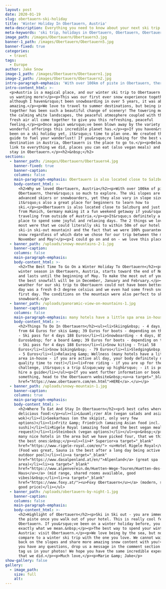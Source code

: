 ```yaml
---
layout: post
date: 2020-01-19
slug: obertauern-ski-holiday
title: 'Winter Holiday In Obertauern, Austria'
meta-description: Everything you need to know about your next ski trip in Obertauern.
meta-keywords: 'ski trip, holidays in Obertauern, Obertauern, Obertauern Austria'
image_path: /images/Obertauern/Obertauern3.jpg
banner-1_path: /images/Obertauern/Obertauern5.jpg
banner-fixed: true
categories:
  - travel
tags:
  - Europe
author: Jake Snow
image-1_path: /images/Obertauern/Obertauern1.jpg
image-2_path: /images/Obertauern/Obertauern2.jpg
intro-paragraph-emphasis: 'With over 100km of piste in Obertauern, there’s so much to explore.'
intro-content_html: >-
  <p>Austria is a magical place, and our winter ski trip to Obertauern has left
  us wanting more!</p><p>This was our first ever snow experience together and
  although I haven&rsquo;t been snowboarding in over 5 years, it was absolutely
  amazing.</p><p>We love to travel to summer destinations, but being in the snow
  together has been such a beautiful change of scenery! The towering mountains,
  the calming white landscapes, the peaceful atmosphere coupled with the crisp,
  fresh air all come together to give you this refreshing, peaceful
  feeling.</p><p>Once again we&rsquo;ve been blown away by the variety of
  wonderful offerings this incredible planet has.</p><p>If you haven&rsquo;t
  been on a ski holiday yet, it&rsquo;s time to plan one. We created this travel
  guide to fuel your wanderlust! If you&rsquo;re looking for the best winter ski
  destination in Austria, Obertauern is the place to go to.</p><p>Below we will
  link to everything we did, places you can eat (also vegan meals) and where to
  stay in Obertauern.</p><h2>&nbsp;</h2>
sections:
  - banner_path: /images/Obertauern/Obertauern4.jpg
    banner-fixed: true
    banner-caption:
    columns: false
    main-paragraph-emphasis: Obertauern is also located close to Salzburg
    body-content_html: >-
      <h2>Why we loved Obertauern, Austria</h2><p>With over 100km of piste in
      Obertauern, there&rsquo;s so much to explore. The ski slopes are ideal for
      advanced skiers or snowboarders, yet they also vary in slope size and so
      it&rsquo;s also a great place for beginners to learn how to
      ski.</p><p>Obertauern is also located close to Salzburg and just 2 hours
      from Munich, Germany making it a fun weekend getaway if you&rsquo;re
      traveling from outside of Austria.</p><p>It&rsquo;s definitely a great
      place to spend some joyful and relaxing days. The 2 things we loved the
      most were that we could literally ski to within 50m of our hotel (a true
      ski-in ski-out mountain) and the fact that we were 100% guaranteed real
      snow regardless of which date we chose for our trip between the months of
      November and May!</p><p>I could go on and on - we love this place!</p>
  - banner_path: /uploads/snowy-mountains-2-1.jpg
    banner-caption:
    columns: false
    main-paragraph-emphasis:
    body-content_html: >-
      <h2>The Best Time To Go On a Winter Holiday To Obertauern</h2><p>The
      winter season in Obertauern, Austria, starts toward the end of November
      and lasts until the beginning of May. To make the most out of your time,
      the best snowfall will be in December, January and February.</p><p>The
      weather for our ski trip to Obertauern could not have been better! Every
      day was a fresh 0-3 degree celsius and we even had some fresh snow on our
      first day. The conditions on the mountain were also perfect to ski or
      snowboard.</p>
  - banner_path: /uploads/panoramic-view-on-mountains-1.jpg
    banner-caption:
    columns: false
    main-paragraph-emphasis: many hotels have a little spa area in-house
    body-content_html: >-
      <h2>Things To Do In Obertauern</h2><ul><li>Skiing&nbsp; - 4 days, starting
      from 64 Euros for skis &amp; 39 Euros for boots - depending on the season
      - Ski pass for 4 days 188 Euros</li><li>Snowboarding - 4 days, 85
      Euros&nbsp; for a board &amp; 39 Euros for boots - depending on the season
      - Ski pass for 4 days 188 Euros</li><li>Snow kiting - Trial 58
      Euros</li><li>Snow biking&nbsp; - 79 Euros</li><li>Sledging&nbsp; by night
      - 5 Euros</li><li>Relaxing &amp; Wellness (many hotels have a little spa
      area in-house - if you are active all day, your body definitely needs some
      quality time to rest)</li><li>Free riding - if you are up for the
      challenge, it&rsquo;s a trip &lsquo;way up high&rsquo; - it is possible to
      hire a guide</li></ul><p>If you want further information or book
      something, head to the Obertauern website&nbsp;<u><a target="_blank"
      href="https://www.obertauern.com/en.html">HERE</a>.</u></p>
  - banner_path: /uploads/snowy-mountain-1.jpg
    banner-caption:
    columns: true
    main-paragraph-emphasis:
    body-content_html: >-
      <h2>Where To Eat And Stay In Obertauern</h2><p>5 best cafes where to have
      delicious food:</p><ul><li>L&uuml;rzer Alm (vegan salads and asian
      wok)</li><li>Seekarhaus (on the skipist, only very few
      options)</li><li>Fritz &amp; Friedrich (amazing Asian food incl. the best
      sushi)</li><li>Rigele Royal (amazing food and the best vegan meals on
      request)</li><li>Steinbock (vegan options)</li></ul><p>&nbsp;</p><p>So
      many nice hotels in the area but we have picked four, that we think are
      the best ones:&nbsp;</p><ul><li>4* Superior<a target="_blank"
      href="https://www.rigele-royal.com/en/"> <u>Hotel Rigele Royal</u></a>
      (Food was great, Sauna is the best after a long day being active + in /
      outdoor pool)</li><li><a target="_blank"
      href="https://www.dasalpenland.at/en/">Alpenland</a> (great spa
      area)</li><li><a target="_blank"
      href="https://www.alpenverein.de/Huetten-Wege-Touren/Huetten-des-Bundesverbands/DAV-Haus-Obertauern/"><u>DAV
      Haus</u></a> (mid range, shared rooms available, good
      vibes)&nbsp;</li><li><a target="_blank"
      href="https://www.foxy.at/"><u>Foxy Obertauern</u></a> (modern, stylish,
      good price)</li></ul>
  - banner_path: /uploads/obertauern-by-night-1.jpg
    banner-caption:
    columns: false
    main-paragraph-emphasis:
    body-content_html: >-
      <h2>Highlight of Obertauern</h2><p>Ski in Ski out - you are immediately on
      the piste once you walk out of your hotel. This is really cool feature of
      Obertauern. If you&rsquo;ve been on a winter holiday before, you know
      exactly what we mean.&nbsp;</p><p>The best way to spend your winter in
      Austria: visit Obertauern.</p><p>We love being by the sea, but nothing can
      compare to a winter ski trip with the one you love. We cannot wait to get
      back on the slopes and share more amazing snow content with you!</p><p>If
      you have any questions, drop us a message in the comment section below, or
      tag us in your photos! We hope you have the same incredible experience
      that we did.</p><p>Much love,</p><p>Marie &amp; Jake</p>
show-gallery: false
gallery:
  - image_path:
    size: full
    alt:
---
```

